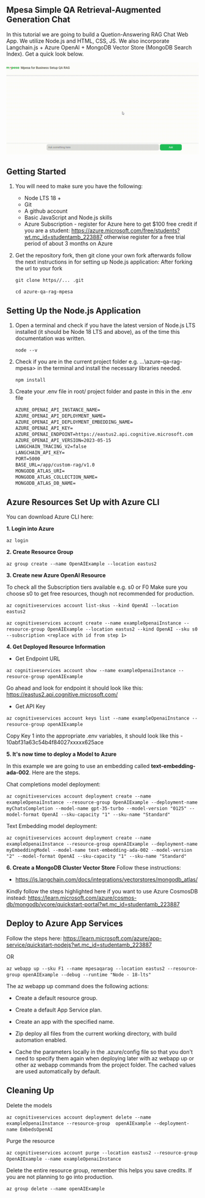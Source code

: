 ## Mpesa Simple QA Retrieval-Augmented Generation Chat
In this tutorial we are going to build a Quetion-Answering RAG Chat Web App. We utilize Node.js and HTML, CSS, JS. We also incorporate Langchain.js + Azure OpenAI + MongoDB Vector Store (MongoDB Search Index). Get a quick look below.

<img src="./public/assets/demo.gif" alt="mpesa QA rag git image" />

## Getting Started
1. You will need to make sure you have the following: 

    * Node LTS 18 +
    * Git
    * A github account
    * Basic JavaScript and Node.js skills
    * Azure Subscription - register for Azure here to get $100 free credit if you are a student: https://azure.microsoft.com/free/students?wt.mc_id=studentamb_223887 otherwise register for a free trial period of about 3 months on Azure

2. Get the repository fork, then git clone your own fork afterwards follow the next instructions in for setting up Node.js application:
    After forking the url to your fork
    ```
    git clone https//... .git
    ```
    
    ```
    cd azure-qa-rag-mpesa
    ```

## Setting Up the Node.js Application
1. Open a terminal and check if you have the latest version of Node.js LTS installed (it should be Node 18 LTS and above), as of the time this documentation was written.

    ```
    node --v
    ```

2. Check if you are in the current project folder e.g.  ...\azure-qa-rag-mpesa> in the terminal and install the necessary libraries needed.

    ```
    npm install
    ```

3. Create your .env file in root/ project folder and paste in this in the .env file
    ```
    AZURE_OPENAI_API_INSTANCE_NAME=
    AZURE_OPENAI_API_DEPLOYMENT_NAME=
    AZURE_OPENAI_API_DEPLOYMENT_EMBEDDING_NAME=
    AZURE_OPENAI_API_KEY=
    AZURE_OPENAI_ENDPOINT=https://eastus2.api.cognitive.microsoft.com
    AZURE_OPENAI_API_VERSION=2023-05-15
    LANGCHAIN_TRACING_V2=false
    LANGCHAIN_API_KEY=
    PORT=5000
    BASE_URL=/app/custom-rag/v1.0
    MONGODB_ATLAS_URI=
    MONGODB_ATLAS_COLLECTION_NAME=
    MONGODB_ATLAS_DB_NAME=
    ```
## Azure Resources Set Up with Azure CLI
You can download Azure CLI here: 

<b>1. Login into Azure</b>
```
az login
```

<b>2. Create Resource Group</b>
```
az group create --name OpenAIExample --location eastus2
```

<b>3. Create new Azure OpenAI Resource</b>

To check all the Subscription tiers available e.g. s0 or F0
Make sure you choose s0 to get free resources, though not recommended for production.
```
az cognitiveservices account list-skus --kind OpenAI --location eastus2
```

```
az cognitiveservices account create --name exampleOpenaiInstance --resource-group OpenAIExample --location eastus2 --kind OpenAI --sku s0 --subscription <replace with id from step 1>
```

<b>4. Get Deployed Resource Information</b>
* Get Endpoint URL
```
az cognitiveservices account show --name exampleOpenaiInstance --resource-group openAIExample
```
Go ahead and look for endpoint it should look like this: https://eastus2.api.cognitive.microsoft.com/
* Get API Key
```
az cognitiveservices account keys list --name exampleOpenaiInstance --resource-group openAIExample
```
Copy Key 1 into the appropriate .env variables, it should look like this - 10abf31a63c54b4f84027xxxxx625ace

<b>5. It's now time to deploy a Model to Azure</b>

In this example we are going to use an embedding called <b>text-embedding-ada-002</b>. Here are the steps.

Chat completions model deployment:

```
az cognitiveservices account deployment create --name exampleOpenaiInstance --resource-group OpenAIExample --deployment-name myChatsCompletion --model-name gpt-35-turbo --model-version "0125" --model-format OpenAI --sku-capacity "1" --sku-name "Standard"
```

Text Embedding model deployment:

```
az cognitiveservices account deployment create --name exampleOpenaiInstance --resource-group openAIExample --deployment-name myEmbeddingModel --model-name text-embedding-ada-002 --model-version "2" --model-format OpenAI --sku-capacity "1" --sku-name "Standard"
```

<b>6. Create a MongoDB Cluster Vector Store</b>
Follow these instructions:

* https://js.langchain.com/docs/integrations/vectorstores/mongodb_atlas/

Kindly follow the steps highlighted here if you want to use Azure CosmosDB instead: https://learn.microsoft.com/azure/cosmos-db/mongodb/vcore/quickstart-portal?wt.mc_id=studentamb_223887 

## Deploy to Azure App Services

Follow the steps here: https://learn.microsoft.com/azure/app-service/quickstart-nodejs?wt.mc_id=studentamb_223887 

OR

```
az webapp up --sku F1 --name mpesaqarag --location eastus2 --resource-group openAIExample --debug --runtime "Node - 18-lts"
```

The az webapp up command does the following actions:

* Create a default resource group.

* Create a default App Service plan.

* Create an app with the specified name.

* Zip deploy all files from the current working directory, with build automation enabled.

* Cache the parameters locally in the .azure/config file so that you don't need to specify them again when deploying later with az webapp up or other az webapp commands from the project folder. The cached values are used automatically by default.

## Cleaning Up
Delete the models

```
az cognitiveservices account deployment delete --name exampleOpenaiInstance --resource-group  openAIExample --deployment-name EmbedsOpenAI
```

Purge the resource
```
az cognitiveservices account purge --location eastus2 --resource-group OpenAIExample --name exampleOpenaiInstance

```

Delete the entire resource group, remember this helps you save credits. If you are not planning to go into production.

```
az group delete --name openAIExample
```
